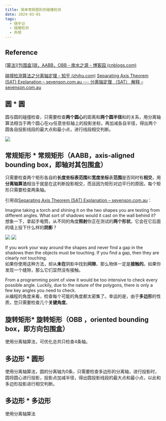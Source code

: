 ```yaml
---
title: 简单常规图形的碰撞检测
date: 2024-03-01
tags:
  - 随手记
  - 碰撞检测
  - 所想
---
```


## Reference

[[算法][包围盒]球，AABB，OBB - 南水之源 - 博客园 (cnblogs.com)](https://www.cnblogs.com/lyggqm/p/5386174.html)


[碰撞检测算法之分离轴定理 - 知乎 (zhihu.com)](https://zhuanlan.zhihu.com/p/508874496)
[Separating Axis Theorem (SAT) Explanation – sevenson.com.au --- 分离轴定理 （SAT） 解释 – sevenson.com.au](https://www.sevenson.com.au/programming/sat/)
## 圆 * 圆

圆与圆的碰撞检查，只需要检查**两个圆心**的距离和**两个圆半径**和的关系，用分离轴算法相当于两个圆心在xy任意坐标轴上的投影坐标，再加减各自半径，得出两个圆各自投影线段的最大点和最小点，进行线段相交判断。

![](/images/posts/Pasted%20image%2020240229182939.png)

## 常规矩形 * 常规矩形（AABB，axis-aligned bounding box，即轴对其包围盒）

只需要检查两个矩形各自的**长度坐标表范围**和**宽度坐标**表**范围**是否同时有**相交**，用**分离轴算法**相当于就是在这判断投影相交，而且因为矩形对边平行的原因，每个矩形只需要检查两条轴。

引用自[Separating Axis Theorem (SAT) Explanation – sevenson.com.au](https://www.sevenson.com.au/programming/sat/)：

Imagine taking a torch and shining it on the two shapes you are testing from different angles. What sort of shadows would it cast on the wall behind it?
想象一下，拿起手电筒，从不同的角度**照射**你正在测试的**两个形状**。它会在它后面的墙上投下什么样的**阴影**？

![](media/SAT-ShadowSide.svg)
![](media/SAT-ShadowTop.svg)

If you work your way around the shapes and never find a gap in the shadows then the objects must be touching. If you find a gap, then they are clearly not touching.  
如果你使用这种方法，却从**未在**阴影中找到**间隙**，那么物体一定是**接触的**。如果你发现一个缝隙，那么它们显然没有接触。

From a programming point of view it would be too intensive to check every possible angle. Luckily, due to the nature of the polygons, there is only a few key angles you need to check.  
从编程的角度来看，检查每个可能的角度都太密集了。幸运的是，由于**多边形**的性质，您只需要检查几个**关键角度**。
## 旋转矩形* 旋转矩形（OBB ，oriented bounding box，即方向包围盒）

使用分离轴算法，可优化总共只检查4条轴。

## 多边形 * 圆形

使用分离轴算法，圆的分离轴为0条，只需要检查多边形的分离轴，进行投影时，圆将圆心进行投影，投影点加减半径，得出圆投影线段的最大点和最小点，以此和多边形投影进行相交判断。

## 多边形 * 多边形
 
 使用分离轴算法